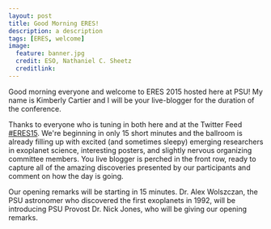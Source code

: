 ```yaml
---
layout: post
title: Good Morning ERES!
description: a description 
tags: [ERES, welcome]
image:
  feature: banner.jpg
  credit: ESO, Nathaniel C. Sheetz
  creditlink: 
---
```


Good morning everyone and welcome to ERES 2015 hosted here at PSU! My name is Kimberly Cartier and I will be your live-blogger for the duration of the conference.

Thanks to everyone who is tuning in both here and at the Twitter Feed [#ERES15](https://twitter.com/search?q=%23ERES15&src=typd). We're beginning in only 15 short minutes and the ballroom is already filling up with excited (and sometimes sleepy) emerging researchers in exoplanet science, interesting posters, and slightly nervous organizing committee members. You live blogger is perched in the front row, ready to capture all of the amazing discoveries presented by our participants and comment on how the day is going. 

Our opening remarks will be starting in 15 minutes. Dr. Alex Wolszczan, the PSU astronomer who discovered the first exoplanets in 1992, will be introducing PSU Provost Dr. Nick Jones, who will be giving our opening remarks.